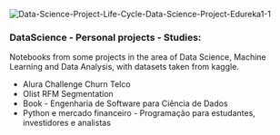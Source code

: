![Data-Science-Project-Life-Cycle-Data-Science-Project-Edureka1-1](https://user-images.githubusercontent.com/64717231/233168607-5a6d854a-3911-4eef-8f33-825d2e79d905.png)


### DataScience - Personal projects - Studies:
Notebooks from some projects in the area of Data Science, Machine Learning and Data Analysis, with datasets taken from kaggle.

* Alura Challenge Churn Telco
* Olist RFM Segmentation
* Book - Engenharia de Software para Ciência de Dados
* Python e mercado financeiro - Programação para estudantes, investidores e analistas



